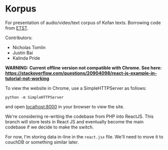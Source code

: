 # Korpus
For presentation of audio/video/text corpus of Kofan texts. Borrowing code from [ETST](http://community.village.virginia.edu/etst/).

Contributors:
 - Nicholas Tomlin
 - Justin Bai
 - Kalinda Pride

**WARNING: Current offline version not compatible with Chrome. See here:  https://stackoverflow.com/questions/20904098/react-js-example-in-tutorial-not-working**

To view the website in Chrome, use a SimpleHTTPServer as follows:
~~~~
python -m SimpleHTTPServer
~~~~
and open [localhost:8000](http://localhost:8000) in your browser to view the site.

We're considering re-writing the codebase from PHP into ReactJS. This branch will store tests in React JS and eventually become the main codebase if we decide to make the switch.

For now, I'm storing data in-line in the `react.jsx` file. We'll need to move it to couchDB or something similar later.
